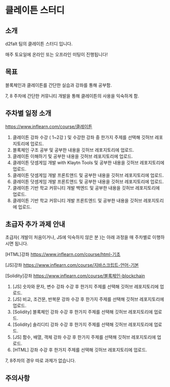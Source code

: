# 클레이튼 스터디

## 소개

d2falt 팀의 클레이튼 스터디 입니다.

매주 토요일에 온라인 또는 오프라인 미팅이 진행됩니다!

## 목표
블록체인과 클레이튼를 간단한 실습과 강좌를 통해 공부함.

7, 8 주차에 간단한 커뮤니티 개발을 통해 클레이튼의 사용을 익숙하게 함.

## 주차별 일정 소개
https://www.inflearn.com/course/클레이튼
1. 클레이튼 강좌 수강 ( 1~2강 ) 및 수강한 강좌 중 한가지 주제를 선택해 깃허브 레포지토리에 업로드.
2. 블록체인 구조 공부 및 공부한 내용을 깃허브 레포지토리에 업로드.
3. 클레이튼 이해하기 및 공부한 내용을 깃허브 레포지토리에 업로드.
4. 클레이튼 덧셈게임 개발 with Klaytn Tools 및 공부한 내용을 깃허브 레포지토리에 업로드.
5. 클레이튼 덧셈게임 개발 프론트앤드 및 공부한 내용을 깃허브 레포지토리에 업로드.
6. 클레이튼 덧셈게임 개발 프론트앤드 및 공부한 내용을 깃허브 레포지토리에 업로드.
7. 클레이튼 기반 학교 커뮤니티 개발 백엔드 및 공부한 내용을 깃허브 레포지토리에 업로드.
8. 클레이튼 기반 학교 커뮤니티 개발 프론트엔드 및 공부한 내용을 깃허브 레포지토리에 업로드.

## 초급자 추가 과제 안내

초급자( 개발이 처음이거나, JS에 익숙하지 않은 분 )는 아래 과정을 매 주차별로 이행하시면 됩니다.

[HTML]강좌 https://www.inflearn.com/course/html-기초

[JS]강좌 https://www.inflearn.com/course/지바스크립트-언어-기본

[Solidity]강좌 https://www.inflearn.com/course/블록체인-blockchain

1. [JS] 숫자와 문자, 변수 강좌 수강 후 한가지 주제를 선택해 깃허브 레포지토리에 업로드.
2. [JS] 비교, 조건문, 반복문 강좌 수강 후 한가지 주제를 선택해 깃허브 레포지토리에 업로드.
3. [Solidity] 블록체인 강좌 수강 후 한가지 주제를 선택해 깃허브 레포지토리에 업로드.
4. [Solidity] 솔리디티 강좌 수강 후 한가지 주제를 선택해 깃허브 레포지토리에 업로드.
5. [JS] 함수, 배열, 객체 강좌 수강 후 한가지 주제를 선택해 깃허브 레포지토리에 업로드.
6. [HTML] 강좌 수강 후 한가지 주제를 선택해 깃허브 레포지토리에 업로드.

7, 8주차의 경우 따로 과제가 없습니다.

## 주의사항

